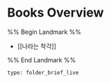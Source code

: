 # Books Overview

%% Begin Landmark %%
- [[나라는 착각]]

%% End Landmark %%


```ccard
type: folder_brief_live
```

